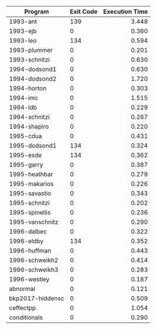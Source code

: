 | Program | Exit Code | Execution Time |
| ------- |:--------- | --------------:|
| 1993-ant | 139 | 3.448 |
| 1993-ejb | 0 | 0.360 |
| 1993-leo | 134 | 0.594 |
| 1993-plummer | 0 | 0.201 |
| 1993-schnitzi | 0 | 0.630 |
| 1994-dodsond1 | 0 | 0.630 |
| 1994-dodsond2 | 0 | 1.720 |
| 1994-horton | 0 | 0.303 |
| 1994-imc | 0 | 1.515 |
| 1994-ldb | 0 | 0.229 |
| 1994-schnitzi | 0 | 0.267 |
| 1994-shapiro | 0 | 0.220 |
| 1995-cdua | 0 | 0.431 |
| 1995-dodsond1 | 134 | 0.324 |
| 1995-esde | 134 | 0.362 |
| 1995-garry | 0 | 0.387 |
| 1995-heathbar | 0 | 0.279 |
| 1995-makarios | 0 | 0.226 |
| 1995-savastio | 0 | 0.343 |
| 1995-schnitzi | 0 | 0.202 |
| 1995-spinellis | 0 | 0.236 |
| 1995-vanschnitz | 0 | 0.290 |
| 1996-dalbec | 0 | 0.322 |
| 1996-eldby | 134 | 0.352 |
| 1996-huffman | 0 | 0.443 |
| 1996-schweikh2 | 0 | 0.414 |
| 1996-schweikh3 | 0 | 0.283 |
| 1996-westley | 0 | 0.187 |
| abnormal | 0 | 0.121 |
| bkp2017-hiddensc | 0 | 0.509 |
| ceffectpp | 0 | 1.054 |
| conditionals | 0 | 0.290 |
